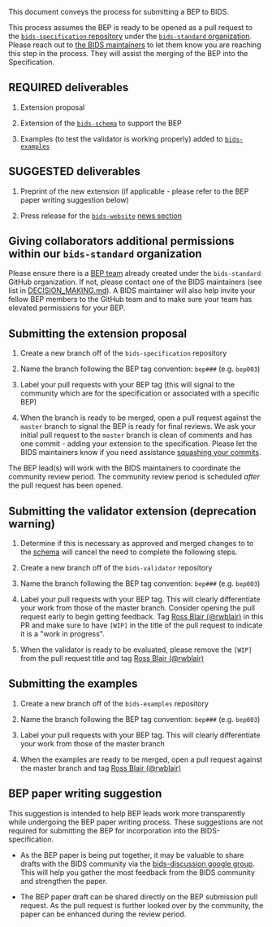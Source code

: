This document conveys the process for submitting a BEP to BIDS.

This process assumes the BEP is ready to be opened as a pull
request to the
[`bids-specification` repository](https://github.com/bids-standard/bids-specification)
under the [`bids-standard` organization](https://github.com/bids-standard).
Please reach out to
[the BIDS maintainers](https://github.com/bids-standard/bids-specification/blob/master/DECISION-MAKING.md#maintainers-group)
to let them know you are reaching this step in the process. They will assist the
merging of the BEP into the Specification.

## REQUIRED deliverables

1.  Extension proposal

1.  Extension of the
    [`bids-schema`](https://github.com/bids-standard/bids-specification/tree/master/src/schema)
    to support the BEP

1.  Examples (to test the validator is working properly) added to
    [`bids-examples`](https://github.com/bids-standard/bids-examples)

## SUGGESTED deliverables

1.  Preprint of the new extension (if applicable - please refer to the BEP paper
    writing suggestion below)

1.  Press release for the
    [`bids-website`](https://github.com/bids-standard/bids-website)
    [news section](https://github.com/bids-standard/bids-website/tree/gh-pages/_posts)

## Giving collaborators additional permissions within our `bids-standard` organization

Please ensure there is a [BEP team](https://github.com/orgs/bids-standard/teams)
already created under the `bids-standard` GitHub organization. If not, please
contact one of the BIDS maintainers (see list in
[DECISION_MAKING.md](https://github.com/bids-standard/bids-specification/blob/master/DECISION-MAKING.md)).
A BIDS maintainer will also help invite your fellow BEP members to the GitHub team
and to make sure your team has elevated permissions for your BEP.

## Submitting the extension proposal

1.  Create a new branch off of the `bids-specification` repository

1.  Name the branch following the BEP tag convention: `bep###` (e.g. `bep003`)

1.  Label your pull requests with your BEP tag (this will signal to the community
    which are for the specification or associated with a specific BEP)

1.  When the branch is ready to be merged, open a pull request against the
    `master` branch to signal the BEP is ready for final reviews. We ask your
    initial pull request to the `master` branch is clean of comments and has one
    commit - adding your extension to the specification. Please let the BIDS
    maintainers know if you need assistance
    [squashing your commits](https://docs.github.com/en/github/collaborating-with-issues-and-pull-requests/about-pull-request-merges#squash-and-merge-your-pull-request-commits).

The BEP lead(s) will work with the BIDS maintainers to coordinate the community review period.
The community review period is scheduled _after_ the pull request has been opened.

## Submitting the validator extension (deprecation warning)

1.  Determine if this is necessary as approved and merged changes to
    to the [schema](https://github.com/bids-standard/bids-specification/tree/master/src/schema)
    will cancel the need to complete the following steps.

1.  Create a new branch off of the `bids-validator` repository

1.  Name the branch following the BEP tag convention: `bep###` (e.g. `bep003`)

1.  Label your pull requests with your BEP tag. This will clearly differentiate
    your work from those of the master branch. Consider opening the pull
    request early to begin getting feedback. Tag
    [Ross Blair (@rwblair)](https://github.com/rwblair)
    in this PR and make sure to have `[WIP]` in the title of the pull request
    to indicate it is a "work in progress".

1.  When the validator is ready to be evaluated, please remove the `[WIP]` from
    the pull request title and tag
    [Ross Blair (@rwblair)](https://github.com/rwblair)

## Submitting the examples

1.  Create a new branch off of the `bids-examples` repository

1.  Name the branch following the BEP tag convention: `bep###` (e.g. `bep003`)

1.  Label your pull requests with your BEP tag. This will clearly differentiate
    your work from those of the master branch

1.  When the examples are ready to be merged, open a pull request
    against the master branch and tag
    [Ross Blair (@rwblair)](https://github.com/rwblair)

## BEP paper writing suggestion

This suggestion is intended to help BEP leads work more transparently while undergoing the BEP paper writing process.
These suggestions are not required for submitting the BEP for incorporation into the BIDS-specification.

-   As the BEP paper is being put together, it may be valuable to share drafts
    with the BIDS community via the
    [bids-discussion google group](https://groups.google.com/g/bids-discussion).
    This will help you gather the most feedback from the BIDS community and
    strengthen the paper.

-   The BEP paper draft can be shared directly on the BEP submission pull request.
    As the pull request is further looked over by the community, the paper can be
    enhanced during the review period.
